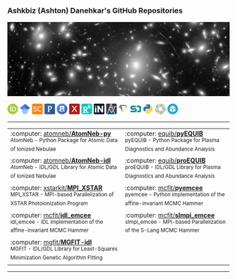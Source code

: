 ### Ashkbiz (Ashton) Danehkar's GitHub Repositories
[![Ashkbiz Danehkar](https://raw.githubusercontent.com/danehkar/danehkar/main/github-header.webp)](https://www.danehkar.net/)

[![ORCID](https://raw.githubusercontent.com/danehkar/danehkar/main/images/orcid-icon.png)](https://orcid.org/0000-0003-4552-5997) [![GoogleScholar](https://raw.githubusercontent.com/danehkar/danehkar/main/images/googlescholar-icon.png)](https://scholar.google.com/citations?user=a2LX8coAAAAJ) [![Scopus](https://raw.githubusercontent.com/danehkar/danehkar/main/images/scopus-icon.png)](https://www.scopus.com/authid/detail.uri?authorId=34972723700) [![Publons](https://raw.githubusercontent.com/danehkar/danehkar/main/images/publons-icon.png)](https://publons.com/a/843927) [![ADS](https://raw.githubusercontent.com/danehkar/danehkar/main/images/ads-icon.png)](https://ui.adsabs.harvard.edu/search/q=orcid:0000-0003-4552-5997) [![arXiv](https://raw.githubusercontent.com/danehkar/danehkar/main/images/arxiv-icon.png)](http://arxiv.org/a/danehkar_a_1) [![ResearchGate](https://raw.githubusercontent.com/danehkar/danehkar/main/images/researchgate-icon.png)](https://www.researchgate.net/profile/Ashkbiz_Danehkar) [![INSPIRE-HEP](https://raw.githubusercontent.com/danehkar/danehkar/main/images/inspirehep-icon.png)](https://inspirehep.net/authors/1048604) [![AMiner](https://raw.githubusercontent.com/danehkar/danehkar/main/images/aminer-icon.png)](https://www.aminer.org/profile/ashkbiz-danehkar/562d68c645cedb3398df0bac) [![SemanticScholar](https://raw.githubusercontent.com/danehkar/danehkar/main/images/semanticscholar-icon.png)](https://www.semanticscholar.org/author/Ashkbiz-Danehkar/37222186) [![SpeakerDeck](https://raw.githubusercontent.com/danehkar/danehkar/main/images/speakerdeck-icon.png)](https://speakerdeck.com/danehkar) [![PyPI](https://raw.githubusercontent.com/danehkar/danehkar/main/images/pypi-icon.png)](https://pypi.org/user/danehkar/) [![figshare](https://raw.githubusercontent.com/danehkar/danehkar/main/images/figshare-icon.png)](https://figshare.com/authors/Ashkbiz_Danehkar/2638657) [![Sketchfab](https://raw.githubusercontent.com/danehkar/danehkar/main/images/sketchfab-icon.png)](https://sketchfab.com/danehkar)

<!--
**danehkar/danehkar** is a ✨ _special_ ✨ repository because its `README.md` (this file) appears on your GitHub profile.

Here are some ideas to get you started:

- 🔭 I’m currently working on ...
- 🌱 I’m currently learning ...
- 👯 I’m looking to collaborate on ...
- 🤔 I’m looking for help with ...
- 💬 Ask me about ...
- 📫 How to reach me: ...
- 😄 Pronouns: ...
- ⚡ Fun fact: ...
-->

---

<center>
<table align="center">
    <tr>
        <td align="left">
            :computer: <a href="https://github.com/atomneb/AtomNeb-py">atomneb/<b>AtomNeb-py</b></a>
          <br/><sup>AtomNeb - Python Package for Atomic Data of Ionized Nebulae</sub>
        </td>
        <td align="left">
          :computer: <a href="https://github.com/equib/pyEQUIB">equib/<b>pyEQUIB</b></a>
          <br/><sup>pyEQUIB - Python Package for Plasma Diagnostics and Abundance Analysis</sub>
        </td>
    </tr>
    <tr>
        <td align="left">
          :computer: <a href="https://github.com/atomneb/AtomNeb-idl">atomneb/<b>AtomNeb-idl</b></a>
          <br/><sup>AtomNeb - IDL/GDL Library for Atomic Data of Ionized Nebulae</sub>
        </td>
        <td align="left">
          :computer: <a href="https://github.com/equib/proEQUIB">equib/<b>proEQUIB</b></a>
          <br/><sup>proEQUIB - IDL/GDL Library for Plasma Diagnostics and Abundance Analysis</sub>
        </td>
    </tr>
    <tr>
        <td align="left">
          :computer: <a href="https://github.com/xstarkit/MPI_XSTAR">xstarkit/<b>MPI_XSTAR</b></a>
          <br/><sup>MPI_XSTAR - MPI-based Parallelization of XSTAR Photoionization Program</sub>
        </td>
        <td align="left">
          :computer: <a href="https://github.com/mcfit/pyemcee">mcfit/<b>pyemcee</b></a>
          <br/><sup>pyemcee - Python implementation of the affine-invariant MCMC Hammer</sub>
        </td>
    </tr>
    <tr>
        <td align="left">
          :computer: <a href="https://github.com/mcfit/idl_emcee">mcfit/<b>idl_emcee</b></a>
          <br/><sup>idl_emcee - IDL implementation of the affine-invariant MCMC Hammer</sub>
        </td>
        <td align="left">
          :computer: <a href="https://github.com/mcfit/slmpi_emcee">mcfit/<b>slmpi_emcee</b></a>
          <br/><sup>slmpi_emcee - MPI-based Parallelization of the S-Lang MCMC Hammer</sub>
        </td>
    </tr>
    <tr>
        <td align="left">
          :computer: <a href="https://github.com/mgfit/MGFIT-idl">mgfit/<b>MGFIT-idl</b></a>
          <br/><sup>MGFIT - IDL/GDL Library for Least-Squares Minimization Genetic Algorithm Fitting</sub>
        </td>
        <td align="left">
        </td>
    </tr>
</table>
</center>

---
